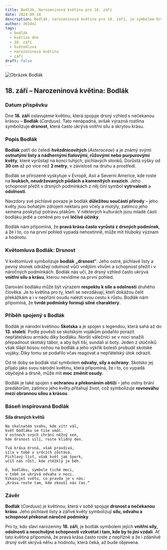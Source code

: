 ```yaml
---
title: Bodlák, Narozeninová květina pro 18. září
date: 2024-09-18
description: Bodlák, narozeninová květina pro 18. září, je symbolem Drsnost. Objevte její jedinečný význam, fascinující příběhy a poezii, která oslavuje její krásu.
author: 365dní
tags:
  - bodlák
  - květina dne
  - 18. září
  - květomluva
  - narozeninová květina
  - září
draft: false
---
```


![Obrázek Bodlák](https://cdn.pixabay.com/photo/2018/07/05/02/49/thistle-3517440_640.jpg#center)


## 18. září – Narozeninová květina: Bodlák

### Datum příspěvku

Dne **18. září** oslavujeme květinu, která spojuje drsný vzhled s nečekanou krásou – **Bodlák** (_Carduus_). Tato nenápadná, avšak výrazná rostlina symbolizuje **drsnost**, která často ukrývá vnitřní sílu a skrytou krásu.

### Popis Bodlák

**Bodlák** patří do čeledi **hvězdnicovitých** (_Asteraceae_) a je známý svými **ostnatými listy a nádhernými fialovými, růžovými nebo purpurovými květy**, které vyrůstají na konci tuhých, pichlavých stonků. Dorůstá výšky od **30 cm** až po více než **2 metry**, v závislosti na druhu a prostředí.

Bodlák se přirozeně vyskytuje v Evropě, Asii a Severní Americe, kde roste na **loukách, neudržovaných půdách a kamenitých svazích**. Jeho schopnost přežít v drsných podmínkách z něj činí symbol **vytrvalosti** a **odolnosti**.

Navzdory své pichlavé povaze je bodlák **důležitou součástí přírody** – jeho květy jsou bohatým zdrojem nektaru pro včely a motýly, zatímco jeho semena poskytují potravu ptákům. V některých kulturách jsou mladé části bodláku jedlé a ceněné pro své **léčivé účinky**.

Bodlák nám připomíná, že **pravá krása často vyrůstá z drsných podmínek**, a že i to, co na první pohled vypadá nehostinně, může mít hluboký význam a hodnotu.

### Květomluva Bodlák: Drsnost

V květomluvě symbolizuje **bodlák** **„drsnost“**. Jeho ostré, pichlavé listy a pevný stonek odrážejí odolnost vůči vnějším vlivům a schopnost přežít i v náročných podmínkách. Bodlák nás učí, že drsný vzhled často ukrývá **vnitřní sílu a krásu**, kterou nevidíme na první pohled.

Darování bodláku může být výrazem **respektu k síle a odolnosti** druhého člověka. Je to květina pro ty, kteří se nevzdávají, kteří dokážou čelit překážkám a i v nepřízni osudu nalézt svou cestu k růstu. Bodlák nám připomíná, že **tvrdé podmínky formují silné charaktery**.

### Příběh spojený s Bodlák

Bodlák je národní květinou **Skotska** a je spojen s legendou, která sahá až do **13. století**. Podle pověsti se skotským vojákům podařilo porazit nepřátelskou armádu díky bodláku. Norští válečníci se v noci snažili přepadnout skotský tábor, a aby byli tiší, sundali si boty. Jeden z útočníků však šlápl bosou nohou na bodlák a jeho výkřik bolesti probudil skotské vojáky. Díky tomu se podařilo včas reagovat a nepřátelský útok odrazit.

Od té doby se bodlák stal symbolem **odvahy, síly a ochrany**. Skotsko jej přijalo jako svou národní květinu, která připomíná, že i to, co vypadá obyčejně a drsně, může mít **moc změnit osudy**.

Bodlák je také spojen s **ochranou a překonáním obtíží** – jeho ostny brání predátorům, zatímco jeho květy přitahují život, což symbolizuje **rovnováhu mezi obrannou sílou a krásou**.

### Báseň inspirovaná Bodlák

**Síla drsných květů**

```
Na skalnatém svahu, kde vítr vál,  
květ bodláku se tiše smál.  
V ostnech svých chrání něžný sen,  
kde drsnost sílí, roste klidný den.  

Tvá krása drsná, však pravdivá,  
síla v tobě v srdcích zůstává.  
Pichlavý list, však květ jak šperk,  
učíš nás růst, kde ztěžklý je běh.  

Ó, bodláku, symbole tiché moci,  
v tobě se ukrývá odvaha v noci.  
Vzkazuješ světu, co pravda je v nás:  
„Krása roste tam, kde zkouší nás čas.“  
```

### Závěr

**Bodlák** (_Carduus_) je květinou, která v sobě spojuje **drsnost a nečekanou krásu**. Jeho pichlavé listy a zářivé květy symbolizují **sílu, odvahu a schopnost překonat náročné podmínky**.

Pro ty, kdo slaví narozeniny **18. září**, je bodlák symbolem jejich **vnitřní síly, odolnosti a neochvějné schopnosti vzkvétat i tam, kde by to jiní vzdali**. Ať tato květina připomíná, že pravá krása často roste z nepřízně a že i zdánlivě drsný svět skrývá něhu a hodnotu, která čeká, až bude objevena.